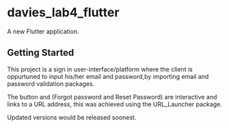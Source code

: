 # davies_lab4_flutter

A new Flutter application.

## Getting Started

This project is a sign in user-interface/platform where the client is oppurtuned to input his/her email and password,by importing email and password validation packages. 

The button and (Forgot password and Reset Password) are interactive and links to a URL address, this was achieved using the URL_Launcher package. 

Updated versions would be released soonest.

